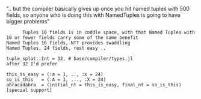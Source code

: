 ".. but the compiler basically gives up once you hit named tuples with 500 fields, 
 so anyone who is doing this with NamedTuples is going to have bigger problems"

          Tuples 10 fields is in coddle space, with that Named Tuples with 10 or fewer fields carry some of the same benefit 
    Named Tuples 16 fields, NTT provides swaddling
    Named Tuples, 24 fields, rest easy .. 
    
    tuple_splat::Int = 32, # base/compiler/types.jl
    after 32 I'd prefer
    
    this_is_easy = (:a = 1, .., :x = 24)
    so_is_this   = (:A = 1, ..., :X = 24)
    abracadabra  = (initial_nt = this_is_easy, final_nt = so_is_this)  
    [special support]
    
       
